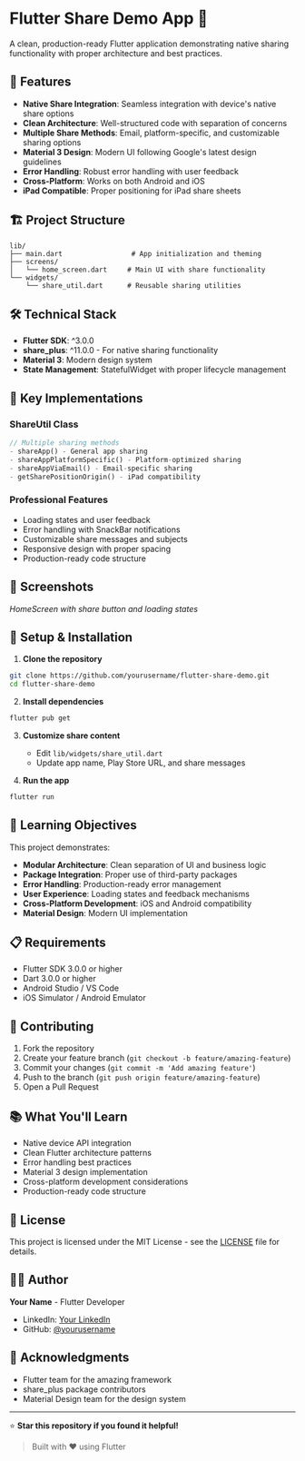 # Flutter Share Demo App 📱

A clean, production-ready Flutter application demonstrating native sharing functionality with proper architecture and best practices.

## 🌟 Features

- **Native Share Integration**: Seamless integration with device's native share options
- **Clean Architecture**: Well-structured code with separation of concerns
- **Multiple Share Methods**: Email, platform-specific, and customizable sharing options
- **Material 3 Design**: Modern UI following Google's latest design guidelines
- **Error Handling**: Robust error handling with user feedback
- **Cross-Platform**: Works on both Android and iOS
- **iPad Compatible**: Proper positioning for iPad share sheets

## 🏗️ Project Structure

```
lib/
├── main.dart                 # App initialization and theming
├── screens/
│   └── home_screen.dart     # Main UI with share functionality
└── widgets/
    └── share_util.dart      # Reusable sharing utilities
```

## 🛠️ Technical Stack

- **Flutter SDK**: ^3.0.0
- **share_plus**: ^11.0.0 - For native sharing functionality
- **Material 3**: Modern design system
- **State Management**: StatefulWidget with proper lifecycle management

## 🚀 Key Implementations

### ShareUtil Class
```dart
// Multiple sharing methods
- shareApp() - General app sharing
- shareAppPlatformSpecific() - Platform-optimized sharing  
- shareAppViaEmail() - Email-specific sharing
- getSharePositionOrigin() - iPad compatibility
```

### Professional Features
- Loading states and user feedback
- Error handling with SnackBar notifications
- Customizable share messages and subjects
- Responsive design with proper spacing
- Production-ready code structure

## 📱 Screenshots

*HomeScreen with share button and loading states*

## 🔧 Setup & Installation

1. **Clone the repository**
```bash
git clone https://github.com/yourusername/flutter-share-demo.git
cd flutter-share-demo
```

2. **Install dependencies**
```bash
flutter pub get
```

3. **Customize share content**
   - Edit `lib/widgets/share_util.dart`
   - Update app name, Play Store URL, and share messages

4. **Run the app**
```bash
flutter run
```

## 🎯 Learning Objectives

This project demonstrates:
- **Modular Architecture**: Clean separation of UI and business logic
- **Package Integration**: Proper use of third-party packages
- **Error Handling**: Production-ready error management
- **User Experience**: Loading states and feedback mechanisms
- **Cross-Platform Development**: iOS and Android compatibility
- **Material Design**: Modern UI implementation

## 📋 Requirements

- Flutter SDK 3.0.0 or higher
- Dart 3.0.0 or higher
- Android Studio / VS Code
- iOS Simulator / Android Emulator

## 🤝 Contributing

1. Fork the repository
2. Create your feature branch (`git checkout -b feature/amazing-feature`)
3. Commit your changes (`git commit -m 'Add amazing feature'`)
4. Push to the branch (`git push origin feature/amazing-feature`)
5. Open a Pull Request

## 📚 What You'll Learn

- Native device API integration
- Clean Flutter architecture patterns
- Error handling best practices
- Material 3 design implementation
- Cross-platform development considerations
- Production-ready code structure

## 📄 License

This project is licensed under the MIT License - see the [LICENSE](LICENSE) file for details.

## 👨‍💻 Author

**Your Name** - Flutter Developer  
- LinkedIn: [Your LinkedIn](https://linkedin.com/in/yourprofile)
- GitHub: [@yourusername](https://github.com/yourusername)

## 🙏 Acknowledgments

- Flutter team for the amazing framework
- share_plus package contributors
- Material Design team for the design system

---

⭐ **Star this repository if you found it helpful!**

> Built with ❤️ using Flutter